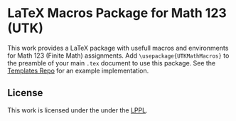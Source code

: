 # LaTeX Macros Package for Math 123 (UTK)

This work provides a LaTeX package with usefull macros and environments for Math 123 (Finite Math) assignments. Add `\usepackage{UTKMathMacros}` to the preamble of your main `.tex` document to use this package. See the [Templates Repo](https://github.com/Ameneyro-Research-and-Software/UTKMath-Templates 'LaTeX Templates for Math Assignments') for an example implementation.

## License
This work is licensed under the under the [LPPL](https://www.latex-project.org/lppl.txt).
